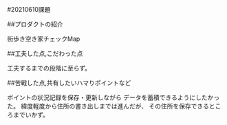 #20210610課題


##プロダクトの紹介

街歩き空き家チェックMap


##工夫した点,こだわった点

工夫するまでの段階に至らず。

##苦戦した点,共有したいハマりポイントなど

ポイントの状況記録を保存・更新しながら
データを蓄積できるようにしたかった。
緯度軽度から住所の書き出しまでは進んだが、
その住所を保存できるところまでいかず。

